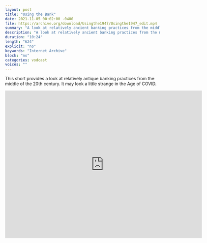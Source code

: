 ```yaml
---
layout: post
title: "Using the Bank"
date: 2021-11-05 00:02:00 -0400
file: https://archive.org/download/Usingthe1947/Usingthe1947_edit.mp4
summary: "A look at relatively ancient banking practices from the middle of the 20th century."
description: "A look at relatively ancient banking practices from the middle of the 20th century."
duration: "10:24"
length: "624"
explicit: "no" 
keywords: "Internet Archive"
block: "no" 
categories: vodcast
voices: ""
---
```


This short provides a look at relatively antique banking practices from the middle of the 20th century.  It may look a little strange in the Age of COVID.

<iframe src="https://archive.org/embed/Usingthe1947" width="640" height="480" frameborder="0" webkitallowfullscreen="true" mozallowfullscreen="true" allowfullscreen></iframe>
